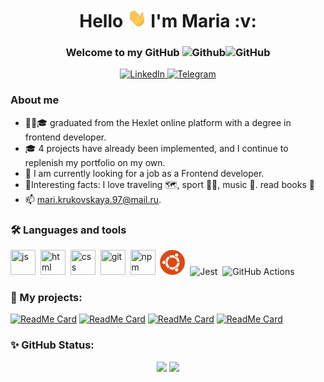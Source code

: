 <div id="header" align="center">
  <h1> Hello <img src="https://raw.githubusercontent.com/ABSphreak/ABSphreak/master/gifs/Hi.gif" height="30px"> I'm Maria :v:</h1>
  <h3> Welcome to my GitHub <img alt ="Github" width="25px" src="https://user-images.githubusercontent.com/3369400/139447912-e0f43f33-6d9f-45f8-be46-2df5bbc91289.png#gh-dark-mode-only"/><img alt="GitHub" width="25px" src="https://user-images.githubusercontent.com/3369400/139448065-39a229ba-4b06-434b-bc67-616e2ed80c8f.png#gh-light-mode-only"/></h3>
  </div>
  
<div id="socials" align="center">
    <a href="https://www.linkedin.com/in/maria-krukovskaya">
    <img src="https://img.shields.io/badge/LinkedIn-blue?style=for-the-badge&logo=linkedin&logoColor=white" alt="LinkedIn"/>
  </a>

  <a href="telegram-url">
    <a href="https://t.me/Mari_Kruk">
    <img src="https://img.shields.io/badge/Telegram-blue?style=for-the-badge&logo=telegram&logoColor=white" alt="Telegram"/>
  </a>
</div>
  
  ### About me 
 - 👩🏻🎓 graduated from the Hexlet online platform with a degree in frontend developer.
 - 🎓 4 projects have already been implemented, and I continue to replenish my portfolio on my own.
 - 🌱 I am currently looking for a job as a Frontend developer.
 - 🎉Interesting facts: I love traveling :world_map:, sport :man_playing_handball:, music :musical_keyboard:. read books :book:
 - 📫 mari.krukovskaya.97@mail.ru.
  
  ### 🛠️ Languages and tools
  <img src="https://cdn.jsdelivr.net/gh/devicons/devicon/icons/javascript/javascript-original.svg" title="js" width="40" height="40"/>&nbsp;
  <img src="https://cdn.jsdelivr.net/gh/devicons/devicon/icons/html5/html5-original.svg" title="html" width="40" height="40"/>&nbsp;
  <img src="https://cdn.jsdelivr.net/gh/devicons/devicon/icons/css3/css3-original.svg" title="css" width="40" height="40"/>&nbsp;
  <img src="https://cdn.jsdelivr.net/gh/devicons/devicon/icons/git/git-plain.svg" title="git" width="40" height="40"/>&nbsp;
  <img src="https://cdn.jsdelivr.net/gh/devicons/devicon/icons/npm/npm-original-wordmark.svg" title="npm" width="40" height="40"/>&nbsp;
  <img alt="Ubuntu" src="https://raw.githubusercontent.com/github/explore/master/topics/ubuntu/ubuntu.png" width="40" height="40"/>&nbsp;
  <img alt="Jest" src="https://www.vectorlogo.zone/logos/jestjsio/jestjsio-icon.svg"  width="40" height="40"/>&nbsp;
  <img alt="GitHub Actions" src="https://avatars0.githubusercontent.com/u/44036562" width="40" height="40"/>&nbsp;
  
  ### 🚀 My projects:
[![ReadMe Card](https://github-readme-stats.vercel.app/api/pin/?username=Mari-Krukovskaya&repo=frontend-project-44&theme=blueberry)](https://github.com/Mari-Krukovskaya/frontend-project-44)
[![ReadMe Card](https://github-readme-stats.vercel.app/api/pin/?username=Mari-Krukovskaya&repo=frontend-project-46&theme=blueberry)](https://github.com/Mari-Krukovskaya/frontend-project-46)
[![ReadMe Card](https://github-readme-stats.vercel.app/api/pin/?username=Mari-Krukovskaya&repo=frontend-project-11&theme=blueberry)](https://github.com/Mari-Krukovskaya/frontend-project-11)
[![ReadMe Card](https://github-readme-stats.vercel.app/api/pin/?username=Mari-Krukovskaya&repo=frontend-project-12&theme=blueberry)](https://github.com/Mari-Krukovskaya/frontend-project-12)

  
  ### ✨ GitHub Status:
<div id="stat" align="center">
    <img src="http://github-profile-summary-cards.vercel.app/api/cards/stats?username=Mari-Krukovskaya&theme=jolly"/>
    <img src="http://github-profile-summary-cards.vercel.app/api/cards/most-commit-language?username=Mari-Krukovskaya&theme=jolly"/>
</div>
  

